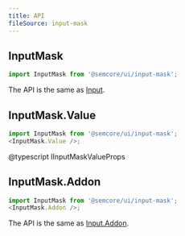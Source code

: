 ```yaml
---
title: API
fileSource: input-mask
---
```


## InputMask

```js
import InputMask from '@semcore/ui/input-mask';
```

The API is the same as [Input](/components/input/input-api).

## InputMask.Value

```js
import InputMask from '@semcore/ui/input-mask';
<InputMask.Value />;
```

@typescript IInputMaskValueProps

## InputMask.Addon

```js
import InputMask from '@semcore/ui/input-mask';
<InputMask.Addon />;
```

The API is the same as [Input.Addon](/components/input/input-api).
